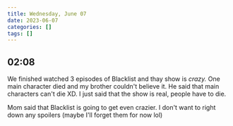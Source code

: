 ```yaml
---
title: Wednesday, June 07
date: 2023-06-07
categories: []
tags: []
---
```


## 02:08

We finished watched 3 episodes of Blacklist and thay show is _crazy._ One main character died and my brother couldn't believe it. He said that main characters can't die XD. I just said that the show is real, people have to die.

Mom said that Blacklist is going to get even crazier. I don't want to right down any spoilers (maybe I'll forget them for now lol)
